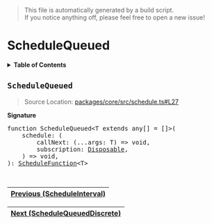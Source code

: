 > This file is automatically generated by a build script.<br>If you notice anything off, please feel free to open a new issue!

# ScheduleQueued

<details><summary><b>Table of Contents</b></summary>

1. [<code>ScheduleQueued</code>](#ScheduleQueued)</details>

## <a name="ScheduleQueued"></a><code>ScheduleQueued</code>

> Source Location: [packages\/core\/src\/schedule.ts#L27](..\/..\/packages\/core\/src\/schedule.ts#L27)

<b>Signature</b>

<pre>function ScheduleQueued&lt;T extends any[] = []&gt;(<br>    schedule: (<br>        callNext: (...args: T) =&gt; void,<br>        subscription: <a href="../01-api-disposable/00-Disposable.md#Disposable-Interface">Disposable</a>,<br>    ) =&gt; void,<br>): <a href="00-ScheduleFunction.md#ScheduleFunction">ScheduleFunction</a>&lt;T&gt;</pre><br>

| [Previous \(ScheduleInterval\)](02-ScheduleInterval.md#readme) |
| --- |

<div align="right">

| [Next \(ScheduleQueuedDiscrete\)](04-ScheduleQueuedDiscrete.md#readme) |
| --- |
</div>
